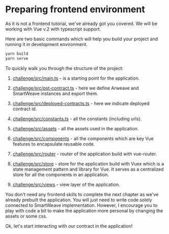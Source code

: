 # Preparing frontend environment

As it is not a frontend tutorial, we've already got you covered. We will be working with Vue v.2 with typescript support.

Here are two basic commands which will help you build your project and running it in development environment.

```bash
yarn build
yarn serve
```

To quickly walk you through the structure of the project:

1. [challenge/src/main.ts](https://github.com/redstone-finance/redstone-academy/blob/main/redstone-academy-pst/challenge/src/main.ts) - is a starting point for the application.

2. [challenge/src/pst-contract.ts](https://github.com/redstone-finance/redstone-academy/blob/main/redstone-academy-pst/challenge/src/pst-contract.ts) - here we define Arweave and SmartWeave instances and export them.

3. [challenge/src/deployed-contracts.ts](https://github.com/redstone-finance/redstone-academy/blob/main/redstone-academy-pst/challenge/src/deployed-contracts.ts) - here we indicate deployed contract id.

4. [challenge/src/constants.ts](https://github.com/redstone-finance/redstone-academy/blob/main/redstone-academy-pst/challenge/src/constants.ts) - all the constants (including urls).

5. [challenge/src/assets](https://github.com/redstone-finance/redstone-academy/blob/main/redstone-academy-pst/challenge/src/assets) - all the assets used in the application.

6. [challenge/src/components](https://github.com/redstone-finance/redstone-academy/blob/main/redstone-academy-pst/challenge/src/components) - all the components which are key Vue features to encapsulate reusable code.

7. [challenge/src/router](https://github.com/redstone-finance/redstone-academy/blob/main/redstone-academy-pst/challenge/src/router) - router of the application build with vue-router.

8. [challenge/src/store](https://github.com/redstone-finance/redstone-academy/blob/main/redstone-academy-pst/challenge/src/store) - store for the application build with Vuex which is a state management pattern and library for Vue. It serves as a centralized store for all the components in an application.

9. [challenge/src/views](https://github.com/redstone-finance/redstone-academy/blob/main/redstone-academy-pst/challenge/src/views) - view layer of the application.

You don't need any frontend skills to complete the next chapter as we've already prebuilt the application. You will just need to write code solely connected to SmartWeave implementation. However, I encourage you to play with code a bit to make the application more personal by changing the assets or some css.

Ok, let's start interacting with our contract in the application!
